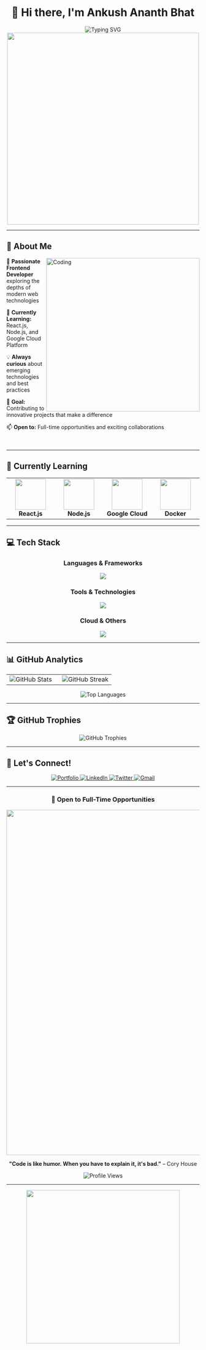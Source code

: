 <div align="center">

# 👋 Hi there, I'm Ankush Ananth Bhat

<img src="https://readme-typing-svg.herokuapp.com?font=Fira+Code&size=28&duration=3000&pause=1000&color=00D9FF&center=true&vCenter=true&width=600&lines=Frontend+Developer+%26+Tech+Enthusiast;Always+Learning+New+Technologies;Open+to+Full-Time+Opportunities!" alt="Typing SVG" />

<img src="https://user-images.githubusercontent.com/74038190/225813708-98b745f2-7d22-48cf-9150-083f1b00d6c9.gif" width="500">

</div>

---

## 🚀 About Me

<img align="right" alt="Coding" width="400" src="https://user-images.githubusercontent.com/74038190/229223263-cf2e4b07-2615-4f87-9c38-e37600f8381a.gif">

🔭 **Passionate Frontend Developer** exploring the depths of modern web technologies

🌱 **Currently Learning:** React.js, Node.js, and Google Cloud Platform

💡 **Always curious** about emerging technologies and best practices

🎯 **Goal:** Contributing to innovative projects that make a difference

📫 **Open to:** Full-time opportunities and exciting collaborations

<br clear="both"/>

---

## 🌱 Currently Learning

<div align="center">
<table>
<tr>
<td align="center" width="200">
<img src="https://skillicons.dev/icons?i=react" width="80" height="80"/>
<br><b>React.js</b>
</td>
<td align="center" width="200">
<img src="https://skillicons.dev/icons?i=nodejs" width="80" height="80"/>
<br><b>Node.js</b>
</td>
<td align="center" width="200">
<img src="https://skillicons.dev/icons?i=gcp" width="80" height="80"/>
<br><b>Google Cloud</b>
</td>
<td align="center" width="200">
<img src="https://skillicons.dev/icons?i=docker" width="80" height="80"/>
<br><b>Docker</b>
</td>
</tr>
</table>
</div>

---

## 💻 Tech Stack

<div align="center">

### Languages & Frameworks
<img src="https://skillicons.dev/icons?i=java,python,javascript,html,css,react,nodejs,vite,tailwind" />

### Tools & Technologies  
<img src="https://skillicons.dev/icons?i=mysql,firebase,postgresql,postman" />

### Cloud & Others
<img src="https://skillicons.dev/icons?i=gcp,git,github,gitlab,vscode,androidstudio,linux,figma" />

</div>

---

## 📊 GitHub Analytics

<div align="center">
<table>
<tr>
<td width="50%">

<img src="https://github-readme-stats.vercel.app/api?username=BhatAnkush&show_icons=true&theme=tokyonight&hide_border=true&count_private=true" alt="GitHub Stats" />

</td>
<td width="50%">

<img src="https://github-readme-streak-stats.herokuapp.com/?user=BhatAnkush&theme=tokyonight&hide_border=true" alt="GitHub Streak" />

</td>
</tr>
</table>

<img src="https://github-readme-stats.vercel.app/api/top-langs/?username=BhatAnkush&layout=compact&theme=tokyonight&hide_border=true" alt="Top Languages" />

</div>

---

## 🏆 GitHub Trophies

<div align="center">
<img src="https://github-profile-trophy.vercel.app/?username=BhatAnkush&theme=tokyonight&no-frame=true&no-bg=false&margin-w=4&row=1" alt="GitHub Trophies" />
</div>

---

## 🔗 Let's Connect!

<div align="center">

<a href="https://bhatankush.onrender.com/" target="_blank">
<img src="https://img.shields.io/badge/Portfolio-FF5722?style=for-the-badge&logo=todoist&logoColor=white" alt="Portfolio" />
</a>

<a href="https://www.linkedin.com/in/ankushab/" target="_blank">
<img src="https://img.shields.io/badge/LinkedIn-0077B5?style=for-the-badge&logo=linkedin&logoColor=white" alt="LinkedIn" />
</a>

<a href="https://twitter.com/AnkushB68271082" target="_blank">
<img src="https://img.shields.io/badge/Twitter-1DA1F2?style=for-the-badge&logo=twitter&logoColor=white" alt="Twitter" />
</a>

<a href="mailto:ankushbhataab@gmail.com" target="_blank">
<img src="https://img.shields.io/badge/Gmail-D14836?style=for-the-badge&logo=gmail&logoColor=white" alt="Gmail" />
</a>

</div>

---

<div align="center">

### 💼 Open to Full-Time Opportunities

<img src="https://user-images.githubusercontent.com/74038190/212284100-561aa473-3905-4a80-b561-0d28506553ee.gif" width="900">

**"Code is like humor. When you have to explain it, it's bad."** – Cory House

<img src="https://komarev.com/ghpvc/?username=BhatAnkush&label=Profile%20views&color=0e75b6&style=flat" alt="Profile Views" />

</div>

---

<div align="center">
<img src="https://user-images.githubusercontent.com/74038190/212284158-e840e285-664b-44d7-b79b-e264b5e54825.gif" width="400">
</div>
